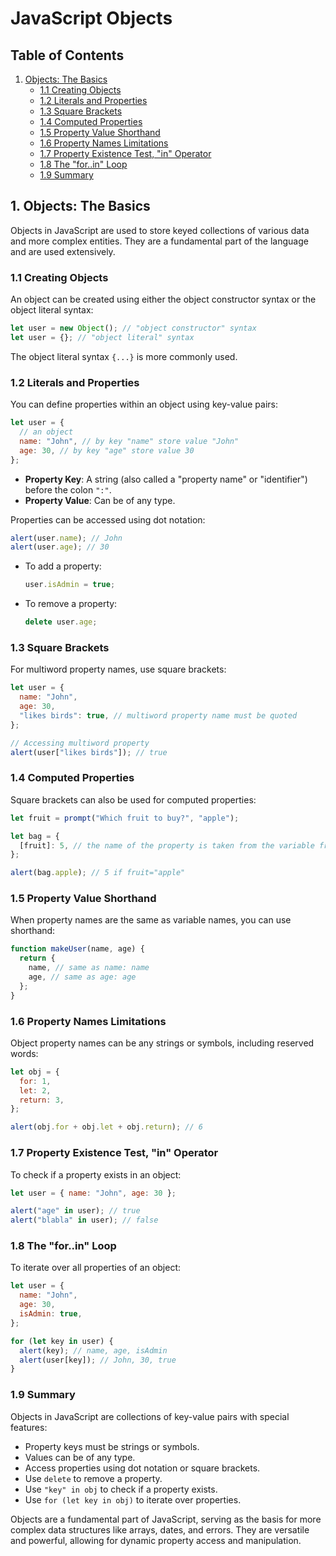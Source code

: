 # JavaScript Objects

## Table of Contents

1. [Objects: The Basics](#1-objects-the-basics)
   - [1.1 Creating Objects](#11-creating-objects)
   - [1.2 Literals and Properties](#12-literals-and-properties)
   - [1.3 Square Brackets](#13-square-brackets)
   - [1.4 Computed Properties](#14-computed-properties)
   - [1.5 Property Value Shorthand](#15-property-value-shorthand)
   - [1.6 Property Names Limitations](#16-property-names-limitations)
   - [1.7 Property Existence Test, "in" Operator](#17-property-existence-test-in-operator)
   - [1.8 The "for..in" Loop](#18-the-forin-loop)
   - [1.9 Summary](#19-summary)

## 1. Objects: The Basics

Objects in JavaScript are used to store keyed collections of various data and more complex entities. They are a fundamental part of the language and are used extensively.

### 1.1 Creating Objects

An object can be created using either the object constructor syntax or the object literal syntax:

```javascript
let user = new Object(); // "object constructor" syntax
let user = {}; // "object literal" syntax
```

The object literal syntax `{...}` is more commonly used.

### 1.2 Literals and Properties

You can define properties within an object using key-value pairs:

```javascript
let user = {
  // an object
  name: "John", // by key "name" store value "John"
  age: 30, // by key "age" store value 30
};
```

- **Property Key**: A string (also called a "property name" or "identifier") before the colon `":"`.
- **Property Value**: Can be of any type.

Properties can be accessed using dot notation:

```javascript
alert(user.name); // John
alert(user.age); // 30
```

- To add a property:

  ```javascript
  user.isAdmin = true;
  ```

- To remove a property:

  ```javascript
  delete user.age;
  ```

### 1.3 Square Brackets

For multiword property names, use square brackets:

```javascript
let user = {
  name: "John",
  age: 30,
  "likes birds": true, // multiword property name must be quoted
};

// Accessing multiword property
alert(user["likes birds"]); // true
```

### 1.4 Computed Properties

Square brackets can also be used for computed properties:

```javascript
let fruit = prompt("Which fruit to buy?", "apple");

let bag = {
  [fruit]: 5, // the name of the property is taken from the variable fruit
};

alert(bag.apple); // 5 if fruit="apple"
```

### 1.5 Property Value Shorthand

When property names are the same as variable names, you can use shorthand:

```javascript
function makeUser(name, age) {
  return {
    name, // same as name: name
    age, // same as age: age
  };
}
```

### 1.6 Property Names Limitations

Object property names can be any strings or symbols, including reserved words:

```javascript
let obj = {
  for: 1,
  let: 2,
  return: 3,
};

alert(obj.for + obj.let + obj.return); // 6
```

### 1.7 Property Existence Test, "in" Operator

To check if a property exists in an object:

```javascript
let user = { name: "John", age: 30 };

alert("age" in user); // true
alert("blabla" in user); // false
```

### 1.8 The "for..in" Loop

To iterate over all properties of an object:

```javascript
let user = {
  name: "John",
  age: 30,
  isAdmin: true,
};

for (let key in user) {
  alert(key); // name, age, isAdmin
  alert(user[key]); // John, 30, true
}
```

### 1.9 Summary

Objects in JavaScript are collections of key-value pairs with special features:

- Property keys must be strings or symbols.
- Values can be of any type.
- Access properties using dot notation or square brackets.
- Use `delete` to remove a property.
- Use `"key" in obj` to check if a property exists.
- Use `for (let key in obj)` to iterate over properties.

Objects are a fundamental part of JavaScript, serving as the basis for more complex data structures like arrays, dates, and errors. They are versatile and powerful, allowing for dynamic property access and manipulation.

